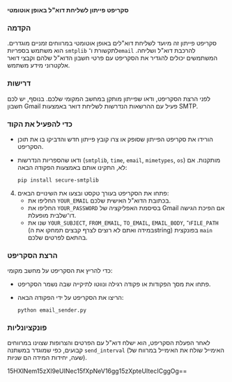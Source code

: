  **סקריפט פייתון לשליחת דוא"ל באופן אוטומטי**

### הקדמה

סקריפט פייתון זה מיועד לשליחת דוא"לים באופן אוטומטי במרווחים זמניים מוגדרים. הוא משתמש בספריות `smtplib` לתקשורת ו־`email` להרכבת דוא"ל ושליחה. המשתמשים יכולים להגדיר את הסקריפט עם פרטי חשבון הדוא"ל שלהם וקבצי דואר אלקטרוני מידע משתמש.

### דרישות
לפני הרצת הסקריפט, ודאו שפייתון מותקן במחשב המקומי שלכם. בנוסף, יש לכם חשבון Gmail פעיל עם ההרשאות הנדרשות לשליחת דואר באמצעות SMTP.

### כדי להפעיל את הקוד
- הורידו את סקריפט הפייתון שסופק או צרו קובץ פייתון חדש והדביקו בו את תוכן הסקריפט.
- ודאו שהספריות הנדרשות (`smtplib`, `time`, `email`, `mimetypes`, `os`) מותקנות. אם לא, התקינו אותם באמצעות הפקודה הבאה:

   ```
   pip install secure-smtplib
   ```
4. פתחו את הסקריפט בעורך טקסט ובצעו את השינויים הבאים:
   - החליפו את `YOUR_EMAIL` בכתובת הדוא"ל האישית שלכם.
   - החליפו את `YOUR_PASSWORD` בסיסמת האפליקציה של Gmail אם הפיכת הגישה דו־שלבית מופעלת.
   - שנו את `YOUR_SUBJECT`, `FROM_EMAIL`, `TO_EMAIL`, `EMAIL_BODY`, ו־`FILE_PATH` (במידה ואתם לא רוצים לצרף קבצים תמחקו את הstring) בפונקצית `main` בהתאם לפרטים שלכם.

### הרצת הסקריפט
כדי להריץ את הסקריפט על מחשב מקומי:
- פתחו את מסך הפקודות או פקודה רגילה ונווטו לתיקייה שבה נשמר הסקריפט.
- הריצו את הסקריפט על ידי הפקודה הבאה:

   ```
   python email_sender.py
   ```

### פונקציונליות
לאחר הפעלת הסקריפט, הוא ישלח דוא"ל עם הפרטים והצרופות שצוינו במרווחים קבועים, כפי שמוגדר במשתנה `send_interval` (האימייל שולח את האימייל במרווח של שעה, יחידות המידה הם שניות).


15HXlNem15zXl9eUINec15fXpNeV16gg15zXpteUItecICggOg==
